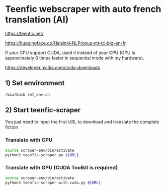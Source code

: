 # Teenfic webscraper with auto french translation (AI)

https://teenfic.net/

https://huggingface.co/Helsinki-NLP/opus-mt-tc-big-en-fr


If your GPU support CUDA, used it instead of your CPU (GPU is approximately 6 times faster in sequential mode with my hardware).

https://developer.nvidia.com/cuda-downloads


## 1) Set environment 

```bash
/bin/bash set_env.sh
```
## 2) Start teenfic-scraper

You just need to input the first URL to download and translate the complete fiction

### Translate with CPU

```bash
source scraper-env/bin/activate
python3 teenfic-scraper.py ${URL}
```

### Translate with GPU (CUDA Toolkit is required)

```bash
source scraper-env/bin/activate
python3 teenfic-scraper-with-cuda.py ${URL}
```